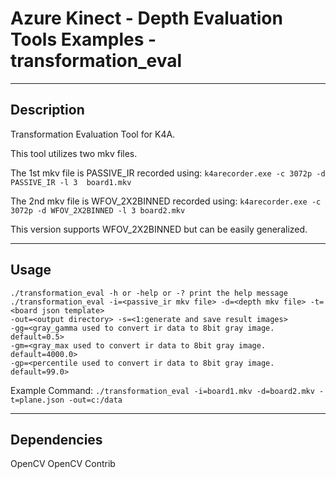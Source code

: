 # Azure Kinect - Depth Evaluation Tools Examples - transformation_eval

---

## Description

   Transformation Evaluation Tool for K4A.

   This tool utilizes two mkv files.

   The 1st mkv file is PASSIVE_IR recorded using: ```k4arecorder.exe -c 3072p -d PASSIVE_IR -l 3  board1.mkv```

   The 2nd mkv file is WFOV_2X2BINNED recorded using: ```k4arecorder.exe -c 3072p -d WFOV_2X2BINNED -l 3 board2.mkv```

   This version supports WFOV_2X2BINNED but can be easily generalized.

---

## Usage

   ```
   ./transformation_eval -h or -help or -? print the help message
   ./transformation_eval -i=<passive_ir mkv file> -d=<depth mkv file> -t=<board json template>
   -out=<output directory> -s=<1:generate and save result images>
   -gg=<gray_gamma used to convert ir data to 8bit gray image. default=0.5>
   -gm=<gray_max used to convert ir data to 8bit gray image. default=4000.0>
   -gp=<percentile used to convert ir data to 8bit gray image. default=99.0>
   ```

   Example Command: ```./transformation_eval -i=board1.mkv -d=board2.mkv -t=plane.json -out=c:/data```

---

## Dependencies 

   OpenCV
   OpenCV Contrib
